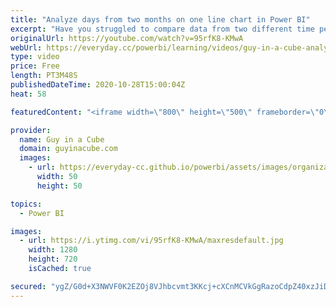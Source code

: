 ```yaml
---
title: "Analyze days from two months on one line chart in Power BI"
excerpt: "Have you struggled to compare data from two different time periods in Power BI? Does the data just continue on and not overlap? Patrick shows you how you can easily overlay the data for comparison.  Download sample: https://guyinacu.be/twomonthssample  📢 Become a member: https://guyinacu.be/membership"
originalUrl: https://youtube.com/watch?v=95rfK8-KMwA
webUrl: https://everyday.cc/powerbi/learning/videos/guy-in-a-cube-analyze-days-from-two-months-on-one-line-chart-in-power-bi/
type: video
price: Free
length: PT3M48S
publishedDateTime: 2020-10-28T15:00:04Z
heat: 58

featuredContent: "<iframe width=\"800\" height=\"500\" frameborder=\"0\" src=\"https://www.youtube.com/embed/95rfK8-KMwA\" allow=\"accelerometer; autoplay; encrypted-media; gyroscope; picture-in-picture\" allowfullscreen></iframe>"

provider:
  name: Guy in a Cube
  domain: guyinacube.com
  images:
    - url: https://everyday-cc.github.io/powerbi/assets/images/organizations/guyinacube.com-50x50.jpg
      width: 50
      height: 50

topics:
  - Power BI

images:
  - url: https://i.ytimg.com/vi/95rfK8-KMwA/maxresdefault.jpg
    width: 1280
    height: 720
    isCached: true

secured: "ygZ/G0d+X3NWVF0K2EZOj8VJhbcvmt3KKcj+cXCnMCVkGgRazoCdpZ40xzJiDlSy8HwyRs8losyndTc/QEYcfCzXRWjrJxB+fYa3SE9rOb8hKJst8HFVYa0fRcmxCIzywgIwL4ovVFZK9SMKL8Dt4cRqa+I1zzq/lu+eW0HJlfTPz6CjI2bqEwsPARHc/kr3vznwyt28MySrN5Cf9K7ZR95TJplOsMRrG810aoRRxSIrm+GSjPnVWXZJ8i0IhuxtizHzCGWDSm/DkFHGoi4Ujw9ru7m0wU/Zvre012xkr7PktDQRNZot84xWCJhGSutW6caqfo6ayoSsjzY5gZ7e9CTw8YCDLy0/fJ50zUxxg44HUfxo6eZedSRIYM10/oNkPTXVCeoD9koWzkQcQdgcKYoqRAVea1RCwm2unsrDJFw=;WiCoTL9pBn3f0FuuCIoT5A=="
---
```


